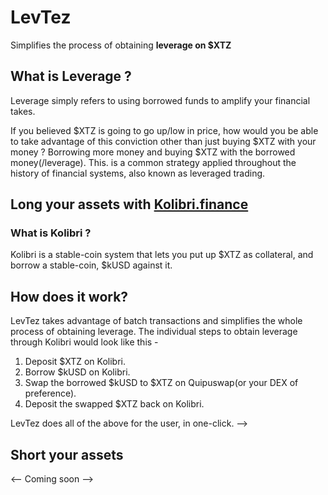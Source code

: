 # LevTez

Simplifies the process of obtaining **leverage on $XTZ**

## What is Leverage ?

Leverage simply refers to using borrowed funds to amplify your financial takes.

If you believed $XTZ is going to go up/low in price, how would you be able to  take advantage of this conviction other than just buying $XTZ with your money ?
Borrowing more money and buying $XTZ with the borrowed money(/leverage). This. is a common strategy applied throughout the history of financial systems, also known as leveraged trading. 

## Long your assets with [Kolibri.finance](https://kolibri.finance)

### What is Kolibri ?

Kolibri is a stable-coin system that lets you put up $XTZ as collateral, and borrow a stable-coin, $kUSD against it.

## How does it work?

LevTez takes advantage of batch transactions and simplifies the whole process of obtaining leverage.
The individual steps to obtain leverage through Kolibri would look like this -

1. Deposit $XTZ on Kolibri.
2. Borrow $kUSD on Kolibri.
3. Swap the borrowed $kUSD to $XTZ on Quipuswap(or your DEX of preference).
4. Deposit the swapped $XTZ back on Kolibri.

LevTez does all of the above for the user, in one-click. -->

## Short your assets

<-- Coming soon -->



